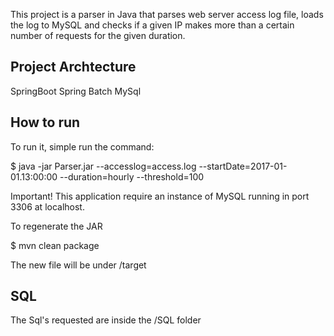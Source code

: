 This project is a parser in Java that parses web server access log file, loads the log to MySQL and checks if a given IP makes more than a certain number of requests for the given duration.

## Project Archtecture
SpringBoot
Spring Batch
MySql

## How to run
To run it, simple run the command:

$ java -jar Parser.jar --accesslog=access.log --startDate=2017-01-01.13:00:00 --duration=hourly --threshold=100 

Important!
This application require an instance of MySQL running in port 3306 at localhost.

To regenerate the JAR

$ mvn clean package

The new file will be under /target

## SQL
The Sql's requested are inside the /SQL folder

